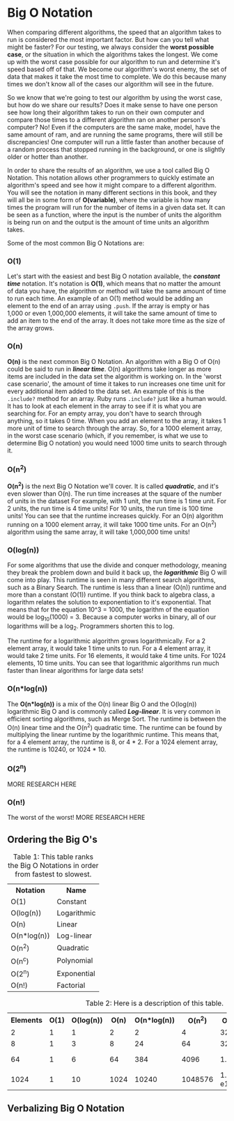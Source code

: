 # Big O Notation

<!-- I did some formatting to hilight similar vocabulary in a similar way to make it easier for the reader to recognize it.-->

When comparing different algorithms, the speed that an algorithm takes to run is considered the most important factor. But how can you tell what might be faster? For our testing, we always consider the **worst possible case**, or the situation in which the algorithms takes the longest. We come up with the worst case possible for our algorithm to run and determine it's speed based off of that. We become our algorithm's worst enemy, the set of data that makes it take the most time to complete. We do this because many times we don't know all of the cases our algorithm will see in the future.

So we know that we're going to test our algorithm by using the worst case, but how do we share our results? Does it make sense to have one person see how long their algorithm takes to run on their own computer and compare those times to a different algorithm ran on another person's computer? No! Even if the computers are the same make, model, have the same amount of ram, and are running the same programs, there will still be discrepancies! One computer will run a little faster than another because of a random process that stopped running in the background, or one is slightly older or hotter than another.

In order to share the results of an algorithm, we use a tool called Big O Notation. This notation allows other programmers to quickly estimate an algorithm's speed and see how it might compare to a different algorithm. You will see the notation in many different sections in this book, and they will all be in some form of **O(variable)**, where the variable is how many times the program will run for the number of items in a given data set. It can be seen as a function, where the input is the number of units the algorithm is being run on and the output is the amount of <!-- generic? --> time units an algorithm takes.

Some of the most common Big O Notations are:

### O(1)

Let's start with the easiest and best Big O notation available, the **_constant time_** notation. It's notation is **O(1)**, which means that no matter the amount of data you have, the algorithm or method will take the same amount of time to run each time. An example of an O(1) method would be adding an element to the end of an array using `.push`. If the array is empty or has 1,000 or even 1,000,000 elements, it will take the same amount of time to add an item to the end of the array. It does not take more time as the size of the array grows.

### O(n)

**O(n)** is the next common Big O Notation. An algorithm with a Big O of O(n) could be said to run in **_linear time_**. O(n) algorithms take longer as more items are included in the data set the algorithm is working on. In the 'worst case scenario', the amount of time it takes to run increases one time unit for every additional item added to the data set. An example of this is the `.include?` method for an array. Ruby runs `.include?` just like a human would. It has to look at each element in the array to see if it is what you are searching for. For an empty array, you don't have to search through anything, so it takes 0 time. When you add an element to the array, it takes 1 more unit of time to search through the array. So, for a 1000 element array, in the worst case scenario (which, if you remember, is what we use to determine Big O notation) you would need 1000 time units to search through it.

### O(n<sup>2</sup>)

**O(n<sup>2</sup>)** is the next Big O Notation we'll cover. It is called **_quadratic_**, and it's even slower than O(n). The run time increases at the square of the number of units in the dataset <!-- Get some one else to check this, but I think you can drop this end of the sentance. that is being run.--> For example, with 1 unit, the run time is 1 time unit. For 2 units, the run time is 4 time units! For 10 units, the run time is 100 time units! You can see that the runtime increases quickly. For an O(n) algorithm running on a 1000 element array, it will take 1000 time units. For an O(n<sup>2</sup>) algorithm using the same array, it will take 1,000,000 time units!

### O(log(n))

For some algorithms that use the divide and conquer methodology, meaning they break the problem down and build it back up, the **_logarithmic_** Big O will come into play. This runtime is seen in many different search algorithms, such as a Binary Search. The runtime is less than a linear (O(n)) runtime and more than a constant (O(1)) runtime. If you think back to algebra class, a logarithm relates the solution to exponentiation to it's exponential. That means that for the equation 10^3 = 1000, the logarithm of the equation would be log<sub>10</sub>(1000) = 3. Because a computer works in binary, all of our logarithms will be a log<sub>2</sub>. Programmers shorten this to log.

The runtime for a logarithmic algorithm grows logarithmically. For a 2 element array, it would take 1 time units to run. For a 4 element array, it would take 2 time units. For 16 elements, it would take 4 time units. For 1024 elements, 10 time units. You can see that logarithmic algorithms run much faster than linear algorithms for large data sets!

### O(n*log(n))

The **O(n*log(n))** is a mix of the O(n) linear Big O and the O(log(n)) logarithmic Big O and is commonly called **_Log-linear_**. It is very common in efficient sorting algorithms, such as Merge Sort. The runtime is between the O(n) linear time and the O(n<sup>2</sup>) quadratic time. The runtime can be found by multiplying the linear runtime by the logarithmic runtime. This means that, for a 4 element array, the runtime is 8, or 4 * 2. For a 1024 element array, the runtime is 10240, or 1024 * 10.

### O(2<sup>n</sup>)

MORE RESEARCH HERE

### O(n!)

The worst of the worst! MORE RESEARCH HERE

## Ordering the Big O's
<!-- Consider using table identifiers like 'Table 1: TITLE OF TABLE to make it easier to refer to the table in the text. That way, you can rearrange stuff without switching 'above table, below table' etc.-->
<table>
<caption>Table 1: This table ranks the Big O Notations in order from fastest to slowest.</caption>
<tr>
    <th>Notation</th>
    <th>Name</th>
</tr>
<tr>
    <td>O(1)</td>
    <td>Constant</td>
</tr>
<tr>
    <td>O(log(n))</td>
    <td>Logarithmic</td>
</tr>
<tr>
    <td>O(n)</td>
    <td>Linear</td>
</tr>
<tr>
    <td>O(n*log(n))</td>
    <td>Log-linear</td>
</tr>
<tr>
    <td>O(n<sup>2</sup>)</td>
    <td>Quadratic</td>
</tr>
<tr>
    <td>O(n<sup>c</sup>)</td>
    <td>Polynomial</td>
</tr>
<tr>
    <td>O(2<sup>n</sup>)</td>
    <td>Exponential</td>
</tr>
<tr>
    <td>O(n!)</td>
    <td>Factorial</td>
</tr>
</table>

<table>
<caption>Table 2: Here is a description of this table.</caption>
<tr>
    <th>Elements</th>
    <th>O(1)</th>
    <th>O(log(n))</th>
    <th>O(n)</th>
    <th>O(n*log(n))</th>
    <th>O(n<sup>2</sup>)</th>
    <th>O(n<sup>5</sup>)</th>
    <th>O(2<sup>n</sup>)</th>
    <th>O(n!)</th>
</tr>
<tr>
    <td>2</td>
    <td>1</td>
    <td>1</td>
    <td>2</td>
    <td>2</td>
    <td>4</td>
    <td>32</td>
    <td>4</td>
    <td>2</td>
</tr>
<tr>
    <td>8</td>
    <td>1</td>
    <td>3</td>
    <td>8</td>
    <td>24</td>
    <td>64</td>
    <td>32768</td>
    <td>256</td>
    <td>40320</td>
</tr>
<tr>
    <td>64</td>
    <td>1</td>
    <td>6</td>
    <td>64</td>
    <td>384</td>
    <td>4096</td>
    <td>1.1 e9</td>
    <td>1.8 e19</td>
    <td>1.3 e89</td>
</tr>
<tr>
    <td>1024</td>
    <td>1</td>
    <td>10</td>
    <td>1024</td>
    <td>10240</td>
    <td>1048576</td>
    <td>1.1 e15</td>
    <td>1.8 e308</td>
    <td>5.4 e2639</td>
</tr>
</table>

## Verbalizing Big O Notation
